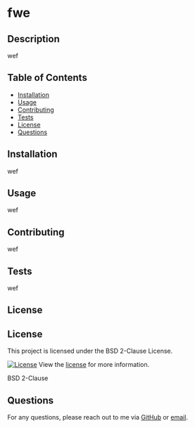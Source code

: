 
# fwe

## Description

wef

## Table of Contents
- [Installation](#installation)
- [Usage](#usage)
- [Contributing](#contributing)
- [Tests](#tests)
- [License](#license)
- [Questions](#questions)

## Installation

wef

## Usage

wef

## Contributing

wef

## Tests

wef

## License


## License

This project is licensed under the BSD 2-Clause License.

[![License](https://img.shields.io/badge/License-BSD2Clause-brightgreen.svg)](https://opensource.org/licenses/BSD2Clause)
View the [license](https://opensource.org/licenses/BSD%202-Clause) for more information.


BSD 2-Clause

## Questions

For any questions, please reach out to me via [GitHub](https://github.com/wef) or [email](mailto:wef).
